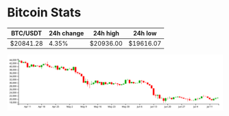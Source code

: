 # Bitcoin Stats

BTC/USDT|24h change|24h high|24h low|
|---|---|---|---|
|$20841.28|4.35%|$20936.00|$19616.07|

<img src="./chart.svg">
